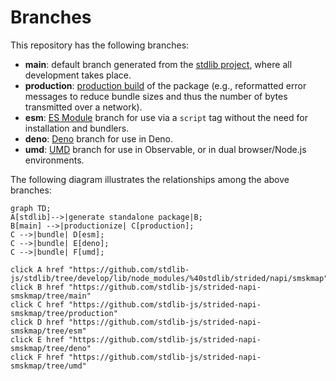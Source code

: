 <!--

@license Apache-2.0

Copyright (c) 2022 The Stdlib Authors.

Licensed under the Apache License, Version 2.0 (the "License");
you may not use this file except in compliance with the License.
You may obtain a copy of the License at

    http://www.apache.org/licenses/LICENSE-2.0

Unless required by applicable law or agreed to in writing, software
distributed under the License is distributed on an "AS IS" BASIS,
WITHOUT WARRANTIES OR CONDITIONS OF ANY KIND, either express or implied.
See the License for the specific language governing permissions and
limitations under the License.

-->

# Branches

This repository has the following branches:

-   **main**: default branch generated from the [stdlib project][stdlib-url], where all development takes place.
-   **production**: [production build][production-url] of the package (e.g., reformatted error messages to reduce bundle sizes and thus the number of bytes transmitted over a network).
-   **esm**: [ES Module][esm-url] branch for use via a `script` tag without the need for installation and bundlers.
-   **deno**: [Deno][deno-url] branch for use in Deno.
-   **umd**: [UMD][umd-url] branch for use in Observable, or in dual browser/Node.js environments.

The following diagram illustrates the relationships among the above branches:

```mermaid
graph TD;
A[stdlib]-->|generate standalone package|B;
B[main] -->|productionize| C[production];
C -->|bundle| D[esm];
C -->|bundle| E[deno];
C -->|bundle| F[umd];

click A href "https://github.com/stdlib-js/stdlib/tree/develop/lib/node_modules/%40stdlib/strided/napi/smskmap"
click B href "https://github.com/stdlib-js/strided-napi-smskmap/tree/main"
click C href "https://github.com/stdlib-js/strided-napi-smskmap/tree/production"
click D href "https://github.com/stdlib-js/strided-napi-smskmap/tree/esm"
click E href "https://github.com/stdlib-js/strided-napi-smskmap/tree/deno"
click F href "https://github.com/stdlib-js/strided-napi-smskmap/tree/umd"
```

[stdlib-url]: https://github.com/stdlib-js/stdlib/tree/develop/lib/node_modules/%40stdlib/strided/napi/smskmap
[production-url]: https://github.com/stdlib-js/strided-napi-smskmap/tree/production
[deno-url]: https://github.com/stdlib-js/strided-napi-smskmap/tree/deno
[umd-url]: https://github.com/stdlib-js/strided-napi-smskmap/tree/umd
[esm-url]: https://github.com/stdlib-js/strided-napi-smskmap/tree/esm